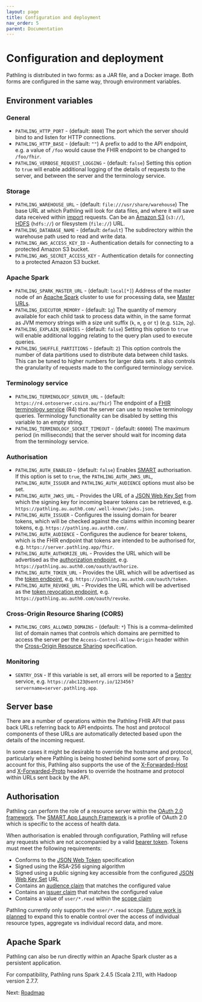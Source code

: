 ```yaml
---
layout: page
title: Configuration and deployment
nav_order: 5
parent: Documentation
---
```


# Configuration and deployment

Pathling is distributed in two forms: as a JAR file, and a Docker image. Both
forms are configured in the same way, through environment variables.

## Environment variables

### General

- `PATHLING_HTTP_PORT` - (default: `8080`) The port which the server should bind
  to and listen for HTTP connections.
- `PATHLING_HTTP_BASE` - (default: `""`) A prefix to add to the API endpoint, 
  e.g. a value of `/foo` would cause the FHIR endpoint to be changed to 
  `/foo/fhir`.
- `PATHLING_VERBOSE_REQUEST_LOGGING` - (default: `false`) Setting this option to
  `true` will enable additional logging of the details of requests to the
  server, and between the server and the terminology service.

### Storage

- `PATHLING_WAREHOUSE_URL` - (default: `file:///usr/share/warehouse`) The base
  URL at which Pathling will look for data files, and where it will save data
  received within [import](./import.html) requests. Can be an
  [Amazon S3](https://aws.amazon.com/s3/) (`s3://`),
  [HDFS](https://hadoop.apache.org/docs/r1.2.1/hdfs_design.html) (`hdfs://`) or
  filesystem (`file://`) URL.
- `PATHLING_DATABASE_NAME` - (default: `default`) The subdirectory within the
  warehouse path used to read and write data.
- `PATHLING_AWS_ACCESS_KEY_ID` - Authentication details for connecting to a
  protected Amazon S3 bucket.
- `PATHLING_AWS_SECRET_ACCESS_KEY` - Authentication details for connecting to a
  protected Amazon S3 bucket.

### Apache Spark

- `PATHLING_SPARK_MASTER_URL` - (default: `local[*]`) Address of the master node
  of an [Apache Spark](https://spark.apache.org/) cluster to use for processing
  data, see
  [Master URLs](https://spark.apache.org/docs/latest/submitting-applications.html#master-urls).
- `PATHLING_EXECUTOR_MEMORY` - (default: `1g`) The quantity of memory available
  for each child task to process data within, in the same format as JVM memory
  strings with a size unit suffix (`k`, `m`, `g` or `t`) (e.g. `512m`, `2g`).
- `PATHLING_EXPLAIN_QUERIES` - (default: `false`) Setting this option to `true`
  will enable additional logging relating to the query plan used to execute
  queries.
- `PATHLING_SHUFFLE_PARTITIONS` - (default: `2`) This option controls the number
  of data partitions used to distribute data between child tasks. This can be
  tuned to higher numbers for larger data sets. It also controls the granularity
  of requests made to the configured terminology service.

### Terminology service

- `PATHLING_TERMINOLOGY_SERVER_URL` - (default:
  `https://r4.ontoserver.csiro.au/fhir`) The endpoint of a
  [FHIR terminology service](https://hl7.org/fhir/R4/terminology-service.html)
  (R4) that the server can use to resolve terminology queries. Terminology
  functionality can be disabled by setting this variable to an empty string.
- `PATHLING_TERMINOLOGY_SOCKET_TIMEOUT` - (default: `60000`) The maximum period
  (in milliseconds) that the server should wait for incoming data from the
  terminology service.

### Authorisation

- `PATHLING_AUTH_ENABLED` - (default: `false`) Enables
  [SMART](https://hl7.org/fhir/smart-app-launch/index.html) authorisation. If
  this option is set to `true`, the `PATHLING_AUTH_JWKS_URL`,
  `PATHLING_AUTH_ISSUER` and `PATHLING_AUTH_AUDIENCE` options must also be set.
- `PATHLING_AUTH_JWKS_URL` - Provides the URL of a
  [JSON Web Key Set](https://tools.ietf.org/html/rfc7517) from which the signing
  key for incoming bearer tokens can be retrieved, e.g.
  `https://pathling.au.auth0.com/.well-known/jwks.json`.
- `PATHLING_AUTH_ISSUER` - Configures the issuing domain for bearer tokens,
  which will be checked against the claims within incoming bearer tokens, e.g.
  `https://pathling.au.auth0.com/`.
- `PATHLING_AUTH_AUDIENCE` - Configures the audience for bearer tokens, which is
  the FHIR endpoint that tokens are intended to be authorised for, e.g.
  `https://server.pathling.app/fhir`.
- `PATHLING_AUTH_AUTHORIZE_URL` - Provides the URL which will be advertised as
  the [authorization endpoint](https://tools.ietf.org/html/rfc6749#section-3.1),
  e.g. `https://pathling.au.auth0.com/oauth/authorize`.
- `PATHLING_AUTH_TOKEN_URL` - Provides the URL which will be advertised as the
  [token endpoint](https://tools.ietf.org/html/rfc6749#section-3.2), e.g.
  `https://pathling.au.auth0.com/oauth/token`.
- `PATHLING_AUTH_REVOKE_URL` - Provides the URL which will be advertised as the
  [token revocation endpoint](https://tools.ietf.org/html/rfc7009), e.g.
  `https://pathling.au.auth0.com/oauth/revoke`.

### Cross-Origin Resource Sharing (CORS)

- `PATHLING_CORS_ALLOWED_DOMAINS` - (default: `*`) This is a comma-delimited
  list of domain names that controls which domains are permitted to access the
  server per the `Access-Control-Allow-Origin` header within the
  [Cross-Origin Resource Sharing](https://developer.mozilla.org/en-US/docs/Web/HTTP/CORS)
  specification.

### Monitoring

- `SENTRY_DSN` - If this variable is set, all errors will be reported to a
  [Sentry](https://sentry.io) service, e.g.
  `https://abc123@sentry.io/123456?servername=server.pathling.app`.

## Server base

There are a number of operations within the Pathling FHIR API that pass back
URLs referring back to API endpoints. The host and protocol components of these
URLs are automatically detected based upon the details of the incoming request.

In some cases it might be desirable to override the hostname and protocol,
particularly where Pathling is being hosted behind some sort of proxy. To
account for this, Pathling also supports the use of the
[X-Forwarded-Host](https://developer.mozilla.org/en-US/docs/Web/HTTP/Headers/X-Forwarded-Host)
and
[X-Forwarded-Proto](https://developer.mozilla.org/en-US/docs/Web/HTTP/Headers/X-Forwarded-Proto)
headers to override the hostname and protocol within URLs sent back by the API.

## Authorisation

Pathling can perform the role of a resource server within the
[OAuth 2.0 framework](https://tools.ietf.org/html/rfc6749). The
[SMART App Launch Framework](https://hl7.org/fhir/smart-app-launch/index.html)
is a profile of OAuth 2.0 which is specific to the access of health data.

When authorisation is enabled through configuration, Pathling will refuse any
requests which are not accompanied by a valid
[bearer token](https://tools.ietf.org/html/rfc6750). Tokens must meet the
following requirements:

- Conforms to the [JSON Web Token](https://tools.ietf.org/html/rfc7519)
  specification
- Signed using the RSA-256 signing algorithm
- Signed using a public signing key accessible from the configured
  [JSON Web Key Set](https://tools.ietf.org/html/rfc7517) URL
- Contains an
  [audience claim](https://tools.ietf.org/html/rfc7519#section-4.1.3) that
  matches the configured value
- Contains an [issuer claim](https://tools.ietf.org/html/rfc7519#section-4.1.1)
  that matches the configured value
- Contains a value of `user/*.read` within the
  [scope claim](https://hl7.org/fhir/smart-app-launch/scopes-and-launch-context/index.html)

Pathling currently only supports the `user/*.read` scope.
[Future work is planned](./roadmap.html#authorisation-enhancements) to expand
this to enable control over the access of individual resource types, aggregate
vs individual record data, and more.

## Apache Spark

Pathling can also be run directly within an Apache Spark cluster as a persistent
application.

For compatibility, Pathling runs Spark 2.4.5 (Scala 2.11), with Hadoop version
2.7.7.

Next: [Roadmap](./roadmap.html)
